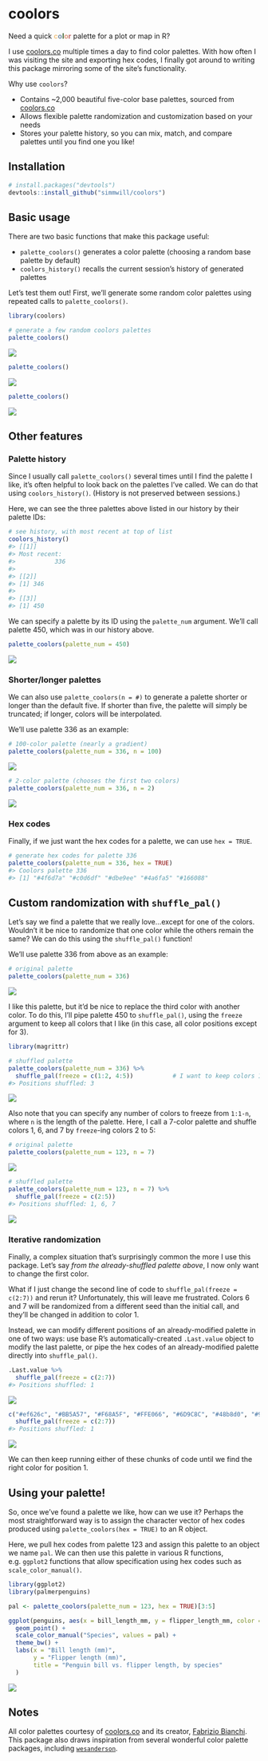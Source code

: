 
# coolors

Need a quick
**<span style="color: #f3c98b;">c</span><span style="color: #7a93ac;">o</span><span style="color: #3f6634;">l</span><span style="color: #dc9e82;">o</span><span style="color: #c16e70;">r</span>**
palette for a plot or map in R?

<!-- 462255 -->

<!-- f25f5c -->

<!-- ddb967 -->

<!-- 247ba0 -->

<!-- 70c1b3 -->

I use [coolors.co](https://coolors.co) multiple times a day to find
color palettes. With how often I was visiting the site and exporting hex
codes, I finally got around to writing this package mirroring some of
the site’s functionality.

Why use `coolors`?

  - Contains \~2,000 beautiful five-color base palettes, sourced from
    [coolors.co](https://coolors.co)
  - Allows flexible palette randomization and customization based on
    your needs
  - Stores your palette history, so you can mix, match, and compare
    palettes until you find one you like\!

## Installation

``` r
# install.packages("devtools")
devtools::install_github("simmwill/coolors")
```

## Basic usage

There are two basic functions that make this package useful:

  - `palette_coolors()` generates a color palette (choosing a random
    base palette by default)
  - `coolors_history()` recalls the current session’s history of
    generated palettes

Let’s test them out\! First, we’ll generate some random color palettes
using repeated calls to `palette_coolors()`.

``` r
library(coolors)

# generate a few random coolors palettes
palette_coolors()
```

![](man/figures/README-palette_coolors-1.png)<!-- -->

``` r
palette_coolors()
```

![](man/figures/README-palette_coolors-2.png)<!-- -->

``` r
palette_coolors()
```

![](man/figures/README-palette_coolors-3.png)<!-- -->

## Other features

### Palette history

Since I usually call `palette_coolors()` several times until I find the
palette I like, it’s often helpful to look back on the palettes I’ve
called. We can do that using `coolors_history()`. (History is not
preserved between sessions.)

Here, we can see the three palettes above listed in our history by their
palette IDs:

``` r
# see history, with most recent at top of list
coolors_history()
#> [[1]]
#> Most recent:  
#>           336 
#> 
#> [[2]]
#> [1] 346
#> 
#> [[3]]
#> [1] 450
```

We can specify a palette by its ID using the `palette_num` argument.
We’ll call palette 450, which was in our history above.

``` r
palette_coolors(palette_num = 450)
```

![](man/figures/README-specific_palette-1.png)<!-- -->

### Shorter/longer palettes

We can also use `palette_coolors(n = #)` to generate a palette shorter
or longer than the default five. If shorter than five, the palette will
simply be truncated; if longer, colors will be interpolated.

We’ll use palette 336 as an example:

``` r
# 100-color palette (nearly a gradient)
palette_coolors(palette_num = 336, n = 100)
```

![](man/figures/README-example2-1.png)<!-- -->

``` r
# 2-color palette (chooses the first two colors)
palette_coolors(palette_num = 336, n = 2)
```

![](man/figures/README-example2-2.png)<!-- -->

### Hex codes

Finally, if we just want the hex codes for a palette, we can use `hex =
TRUE`.

``` r
# generate hex codes for palette 336
palette_coolors(palette_num = 336, hex = TRUE)
#> Coolors palette 336
#> [1] "#4f6d7a" "#c0d6df" "#dbe9ee" "#4a6fa5" "#166088"
```

## Custom randomization with `shuffle_pal()`

Let’s say we find a palette that we really love…except for one of the
colors. Wouldn’t it be nice to randomize that one color while the others
remain the same? We can do this using the `shuffle_pal()` function\!

We’ll use palette 336 from above as an example:

``` r
# original palette
palette_coolors(palette_num = 336)
```

![](man/figures/README-orig_pal-1.png)<!-- -->

I like this palette, but it’d be nice to replace the third color with
another color. To do this, I’ll pipe palette 450 to `shuffle_pal()`,
using the `freeze` argument to keep all colors that I like (in this
case, all color positions except for 3).

``` r
library(magrittr)

# shuffled palette
palette_coolors(palette_num = 336) %>% 
  shuffle_pal(freeze = c(1:2, 4:5))           # I want to keep colors 1, 2, 4, 5
#> Positions shuffled: 3
```

![](man/figures/README-shuffle_pal-1.png)<!-- -->

Also note that you can specify any number of colors to freeze from
`1:1-n`, where `n` is the length of the palette. Here, I call a 7-color
palette and shuffle colors 1, 6, and 7 by `freeze`-ing colors 2 to 5:

``` r
# original palette
palette_coolors(palette_num = 123, n = 7)
```

![](man/figures/README-shuffle_pal2-1.png)<!-- -->

``` r
# shuffled palette
palette_coolors(palette_num = 123, n = 7) %>% 
  shuffle_pal(freeze = c(2:5))
#> Positions shuffled: 1, 6, 7
```

![](man/figures/README-shuffle_pal3-1.png)<!-- -->

### Iterative randomization

Finally, a complex situation that’s surprisingly common the more I use
this package. Let’s say *from the already-shuffled palette above*, I now
only want to change the first color.

What if I just change the second line of code to `shuffle_pal(freeze =
c(2:7))` and rerun it? Unfortunately, this will leave me frustrated.
Colors 6 and 7 will be randomized from a different seed than the initial
call, and they’ll be changed in addition to color 1.

<!-- # ```{r, fig.height=1} -->

<!-- # palette_coolors(palette_num = 123, n = 7) %>%  -->

<!-- #   shuffle_pal(freeze = c(2:7)) -->

<!-- # ``` -->

Instead, we can modify different positions of an already-modified
palette in one of two ways: use base R’s automatically-created
`.Last.value` object to modify the last palette, or pipe the hex codes
of an already-modified palette directly into `shuffle_pal()`.

``` r
.Last.value %>% 
  shuffle_pal(freeze = c(2:7))
#> Positions shuffled: 1
```

![](man/figures/README-unnamed-chunk-5-1.png)<!-- -->

``` r
c("#ef626c", "#BB5A57", "#F68A5F", "#FFE066", "#6D9C8C", "#48b8d0", "#9eb3c2") %>% 
  shuffle_pal(freeze = c(2:7))
#> Positions shuffled: 1
```

![](man/figures/README-unnamed-chunk-6-1.png)<!-- -->

We can then keep running either of these chunks of code until we find
the right color for position 1.

## Using your palette\!

So, once we’ve found a palette we like, how can we use it? Perhaps the
most straightforward way is to assign the character vector of hex codes
produced using `palette_coolors(hex = TRUE)` to an R object.

Here, we pull hex codes from palette 123 and assign this palette to an
object we name `pal`. We can then use this palette in various R
functions, e.g. `ggplot2` functions that allow specification using hex
codes such as `scale_color_manual()`.

``` r
library(ggplot2)
library(palmerpenguins)

pal <- palette_coolors(palette_num = 123, hex = TRUE)[3:5]

ggplot(penguins, aes(x = bill_length_mm, y = flipper_length_mm, color = species)) + 
  geom_point() + 
  scale_color_manual("Species", values = pal) +
  theme_bw() +
  labs(x = "Bill length (mm)",
       y = "Flipper length (mm)",
       title = "Penguin bill vs. flipper length, by species"
  )
```

![](man/figures/README-penguinsplot-1.png)<!-- -->

## Notes

All color palettes courtesy of [coolors.co](https://coolors.co) and its
creator, [Fabrizio Bianchi](http://fabrizio.io/). This package also
draws inspiration from several wonderful color palette packages,
including [`wesanderson`](https://github.com/karthik/wesanderson).
